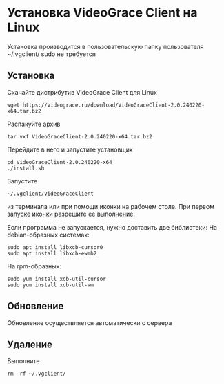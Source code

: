 ﻿# Установка VideoGrace Client на Linux

Установка производится в пользовательскую папку пользователя ~/.vgclient/ sudo не требуется

## Установка

Скачайте дистрибутив VideoGrace Client для Linux

    wget https://videograce.ru/download/VideoGraceClient-2.0.240220-x64.tar.bz2

Распакуйте архив

    tar vxf VideoGraceClient-2.0.240220-x64.tar.bz2

Перейдите в него и запустите установщик 

    cd VideoGraceClient-2.0.240220-x64
    ./install.sh

Запустите 

    ~/.vgclient/VideoGraceClient 
    
из терминала или при помощи иконки на рабочем столе. При первом запуске иконки 
разрешите ее выполнение.


Если программа не запускается, нужно доставить две библиотеки:
На debian-образных системах:

    sudo apt install libxcb-cursor0
    sudo apt install libxcb-ewmh2

На rpm-образных:

    sudo yum install xcb-util-cursor 
    sudo yum install xcb-util-wm

## Обновление
Обновление осуществляется автоматически с сервера

## Удаление

Выполните 
    
    rm -rf ~/.vgclient/
